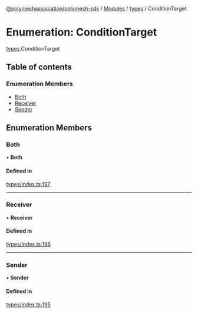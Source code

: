 [@polymeshassociation/polymesh-sdk](../README.md) / [Modules](../modules.md) / [types](../modules/types.md) / ConditionTarget

# Enumeration: ConditionTarget

[types](../modules/types.md).ConditionTarget

## Table of contents

### Enumeration Members

- [Both](types.ConditionTarget.md#both)
- [Receiver](types.ConditionTarget.md#receiver)
- [Sender](types.ConditionTarget.md#sender)

## Enumeration Members

### Both

• **Both**

#### Defined in

[types/index.ts:197](https://github.com/PolymathNetwork/polymesh-sdk/blob/31dfa0dc/src/types/index.ts#L197)

___

### Receiver

• **Receiver**

#### Defined in

[types/index.ts:196](https://github.com/PolymathNetwork/polymesh-sdk/blob/31dfa0dc/src/types/index.ts#L196)

___

### Sender

• **Sender**

#### Defined in

[types/index.ts:195](https://github.com/PolymathNetwork/polymesh-sdk/blob/31dfa0dc/src/types/index.ts#L195)
